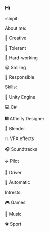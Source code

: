 ### Hi 

:shipit:

About me:

   :sparkler: Creative

   :raised_hands: Tolerant

   :hammer: Hard-working

   :grinning: Smiling 

   :briefcase: Responsible


Skills:

   :movie_camera: Unity Engine 

   :computer: C#

   :fireworks: Affinity Designer

   :white_square_button: Blender

   :boom: VFX effects

   :headphones: Soundtracks

   :airplane: Pilot

   :car: Driver

   :electric_plug: Automatic

   
Intrests:

   :video_game: Games

   :guitar: Music

   :soccer: Sport

   
   
   
   
   

   
   
